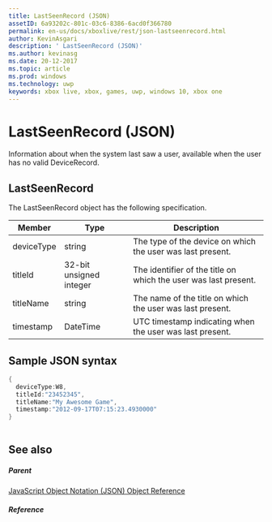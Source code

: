 ```yaml
---
title: LastSeenRecord (JSON)
assetID: 6a93202c-801c-03c6-8386-6acd0f366780
permalink: en-us/docs/xboxlive/rest/json-lastseenrecord.html
author: KevinAsgari
description: ' LastSeenRecord (JSON)'
ms.author: kevinasg
ms.date: 20-12-2017
ms.topic: article
ms.prod: windows
ms.technology: uwp
keywords: xbox live, xbox, games, uwp, windows 10, xbox one
---
```



# LastSeenRecord (JSON)
Information about when the system last saw a user, available when the user has no valid DeviceRecord. 
<a id="ID4EN"></a>

 
## LastSeenRecord
 
The LastSeenRecord object has the following specification.
 
| Member| Type| Description| 
| --- | --- | --- | 
| deviceType| string| The type of the device on which the user was last present.| 
| titleId| 32-bit unsigned integer| The identifier of the title on which the user was last present.| 
| titleName| string| The name of the title on which the user was last present.| 
| timestamp| DateTime| UTC timestamp indicating when the user was last present.| 
  
<a id="ID4EHC"></a>

 
## Sample JSON syntax
 

```cpp
{
  deviceType:W8,	
  titleId:"23452345",
  titleName:"My Awesome Game",
  timestamp:"2012-09-17T07:15:23.4930000"
}
    
```

  
<a id="ID4EQC"></a>

 
## See also
 
<a id="ID4ESC"></a>

 
##### Parent 

[JavaScript Object Notation (JSON) Object Reference](atoc-xboxlivews-reference-json.md)

  
<a id="ID4E5C"></a>

 
##### Reference   